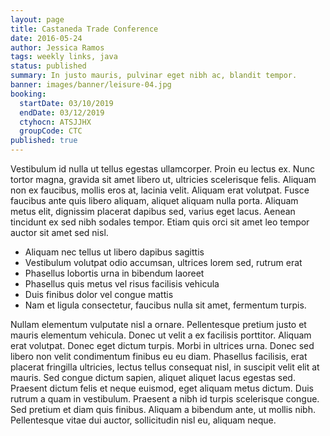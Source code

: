 ```yaml
---
layout: page
title: Castaneda Trade Conference
date: 2016-05-24
author: Jessica Ramos
tags: weekly links, java
status: published
summary: In justo mauris, pulvinar eget nibh ac, blandit tempor.
banner: images/banner/leisure-04.jpg
booking:
  startDate: 03/10/2019
  endDate: 03/12/2019
  ctyhocn: ATSJJHX
  groupCode: CTC
published: true
---
```

Vestibulum id nulla ut tellus egestas ullamcorper. Proin eu lectus ex. Nunc tortor magna, gravida sit amet libero ut, ultricies scelerisque felis. Aliquam non ex faucibus, mollis eros at, lacinia velit. Aliquam erat volutpat. Fusce faucibus ante quis libero aliquam, aliquet aliquam nulla porta. Aliquam metus elit, dignissim placerat dapibus sed, varius eget lacus. Aenean tincidunt ex sed nibh sodales tempor. Etiam quis orci sit amet leo tempor auctor sit amet sed nisl.

* Aliquam nec tellus ut libero dapibus sagittis
* Vestibulum volutpat odio accumsan, ultrices lorem sed, rutrum erat
* Phasellus lobortis urna in bibendum laoreet
* Phasellus quis metus vel risus facilisis vehicula
* Duis finibus dolor vel congue mattis
* Nam et ligula consectetur, faucibus nulla sit amet, fermentum turpis.

Nullam elementum vulputate nisl a ornare. Pellentesque pretium justo et mauris elementum vehicula. Donec ut velit a ex facilisis porttitor. Aliquam erat volutpat. Donec eget dictum turpis. Morbi in ultrices urna. Donec sed libero non velit condimentum finibus eu eu diam. Phasellus facilisis, erat placerat fringilla ultricies, lectus tellus consequat nisl, in suscipit velit elit at mauris. Sed congue dictum sapien, aliquet aliquet lacus egestas sed. Praesent dictum felis et neque euismod, eget aliquam metus dictum. Duis rutrum a quam in vestibulum. Praesent a nibh id turpis scelerisque congue. Sed pretium et diam quis finibus. Aliquam a bibendum ante, ut mollis nibh. Pellentesque vitae dui auctor, sollicitudin nisl eu, aliquam neque.

